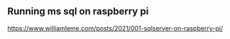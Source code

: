 ## Running ms sql on raspberry pi 
https://www.williamleme.com/posts/2021/001-sqlserver-on-raspberry-pi/
